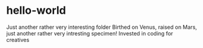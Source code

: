# hello-world
Just another rather very interesting folder
Birthed on Venus, raised on Mars, just another rather very intresting specimen!
Invested in coding for creatives
